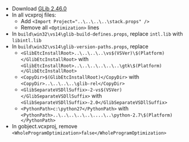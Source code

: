 * Download [GLib 2.46.0](http://ftp.acc.umu.se/pub/gnome/sources/glib/2.46/glib-2.46.0.tar.xz)
* In all vcxproj files:
	* Add `<Import Project="..\..\..\..\stack.props" />`
	* Remove all `<Optimization>` lines
* In `build\win32\vs14\glib-build-defines.props`, replace `intl.lib` with `libintl.lib`
* In `build\win32\vs14\glib-version-paths.props`, replace
	* `<GlibEtcInstallRoot>..\..\..\..\vs$(VSVer)\$(Platform)</GlibEtcInstallRoot>` with `<GlibEtcInstallRoot>..\..\..\..\..\..\gtk\$(Platform)</GlibEtcInstallRoot>`
	* `<CopyDir>$(GlibEtcInstallRoot)</CopyDir>` with `<CopyDir>..\..\..\..\glib-rel</CopyDir>`
	* `<GlibSeparateVSDllSuffix>-2-vs$(VSVer)</GlibSeparateVSDllSuffix>` with `<GlibSeparateVSDllSuffix>-2.0</GlibSeparateVSDllSuffix>`
	* `<PythonPath>c:\python27</PythonPath>` with `<PythonPath>..\..\..\..\..\....\..\python-2.7\$(Platform)</PythonPath>`
* In gobject.vcxproj, remove `<WholeProgramOptimization>false</WholeProgramOptimization>`
